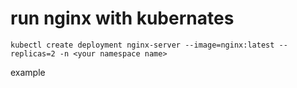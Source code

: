 # run nginx with kubernates
```
kubectl create deployment nginx-server --image=nginx:latest --replicas=2 -n <your namespace name>
```

example
```

```